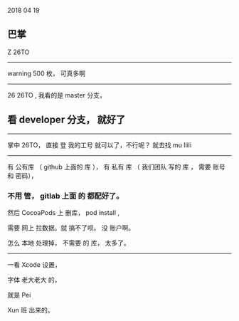 
2018 04 19


## 巴掌

Z 26TO



<hr>


warning 500 枚， 可真多啊


<hr>

26 26TO , 我看的是 master 分支，

## 看 developer 分支， 就好了


<hr>




掌中 26TO， 直接 登 我的工号 就可以了，不行呢？ 就去找 mu llili






<hr>


有 公有库 （ github 上面的 库   ）， 有 私有 库 （  我们团队 写的 库 ， 需要 账号 和 密码），



### 不用 管， gitlab 上面 的 都配好了。


然后 CocoaPods 上 删库， pod install ,

需要 网上 拉数据。就 搞不了呗。 没 账户啊。


怎么 本地 处理掉， 不需要 的 库， 太多了。





<hr>




一看 Xcode 设置，


字体 老大老大 的，

就是 Pei



Xun 班 出来的。
